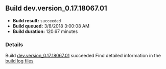 ## Build dev.version_0.17.18067.01
- **Build result:** `succeeded`
- **Build queued:** 3/8/2018 3:00:08 AM
- **Build duration:** 120.67 minutes
### Details
Build [dev.version_0.17.18067.01](https://winappstudio.visualstudio.com/web/build.aspx?pcguid=a4ef43be-68ce-4195-a619-079b4d9834c2&builduri=vstfs%3a%2f%2f%2fBuild%2fBuild%2f25221) succeeded
Find detailed information in the [build log files](https://uwpctdiags.blob.core.windows.net/buildlogs/dev.version_0.17.18067.01_logs.zip)
